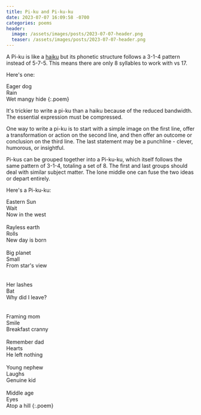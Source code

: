 ```yaml
---
title: Pi-ku and Pi-ku-ku
date: 2023-07-07 16:09:58 -0700
categories: poems
header:
  image: /assets/images/posts/2023-07-07-header.png
  teaser: /assets/images/posts/2023-07-07-header.png
---
```


A Pi-ku is like a [haiku](https://en.wikipedia.org/wiki/Haiku) but its phonetic structure follows a 3-1-4 pattern instead of 5-7-5. This means there are only 8 syllables to work with vs 17.

Here's one:

Eager dog<br>
Rain<br>
Wet mangy hide
{:.poem}

It's trickier to write a pi-ku than a haiku because of the reduced bandwidth. The essential expression must be compressed.

One way to write a pi-ku is to start with a simple image on the first line, offer a transformation or action on the second line, and then offer an outcome or conclusion on the third line. The last statement may be a punchline - clever, humorous, or insightful.

Pi-kus can be grouped together into a Pi-ku-ku, which itself follows the same pattern of 3-1-4, totaling a set of 8. The first and last groups should deal with similar subject matter. The lone middle one can fuse the two ideas or depart entirely.

Here's a Pi-ku-ku:


Eastern Sun<br>
Wait<br>
Now in the west<br><br>
Rayless earth<br>
Rolls<br>
New day is born<br><br>
Big planet<br>
Small<br>
From star's view<br><br><br>
Her lashes<br>
Bat<br>
Why did I leave?<br><br><br>
Framing mom<br>
Smile<br>
Breakfast cranny<br><br>
Remember dad<br>
Hearts<br>
He left nothing<br><br>
Young nephew<br>
Laughs<br>
Genuine kid<br><br>
Middle age<br>
Eyes<br>
Atop a hill
{:.poem}
